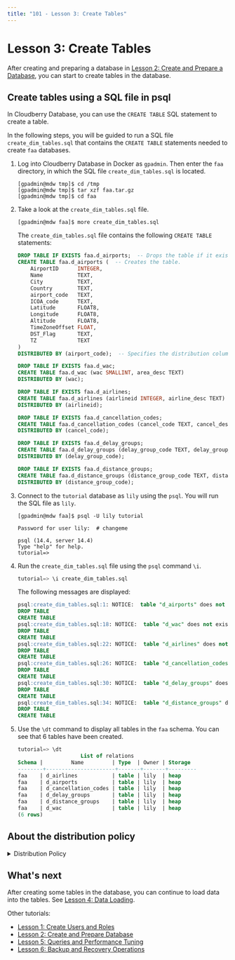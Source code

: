 ```yaml
---
title: "101 - Lesson 3: Create Tables"
---
```

# Lesson 3: Create Tables

After creating and preparing a database in [Lesson 2: Create and Prepare a Database](../101-cbdb-tutorials/101-2-create-and-prepare-database.md), you can start to create tables in the database.

## Create tables using a SQL file in psql

In Cloudberry Database, you can use the `CREATE TABLE` SQL statement to create a table.

In the following steps, you will be guided to run a SQL file `create_dim_tables.sql` that contains the `CREATE TABLE` statements needed to create `faa` databases.

1. Log into Cloudberry Database in Docker as `gpadmin`. Then enter the `faa` directory, in which the SQL file `create_dim_tables.sql` is located.

    ```shell
    [gpadmin@mdw tmp]$ cd /tmp
    [gpadmin@mdw tmp]$ tar xzf faa.tar.gz
    [gpadmin@mdw tmp]$ cd faa
    ```

2. Take a look at the `create_dim_tables.sql` file.

    ```shell
    [gpadmin@mdw faa]$ more create_dim_tables.sql
    ```

    The `create_dim_tables.sql` file contains the following `CREATE TABLE` statements:

    ```sql
    DROP TABLE IF EXISTS faa.d_airports;  -- Drops the table if it exists to avoid name conflict.
    CREATE TABLE faa.d_airports (  -- Creates the table.
        AirportID      INTEGER,
        Name           TEXT,
        City           TEXT,
        Country        TEXT,
        airport_code   TEXT,
        ICOA_code      TEXT,
        Latitude       FLOAT8,
        Longitude      FLOAT8,
        Altitude       FLOAT8,
        TimeZoneOffset FLOAT,
        DST_Flag       TEXT,
        TZ             TEXT
    )
    DISTRIBUTED BY (airport_code);  -- Specifies the distribution column airport_code.

    DROP TABLE IF EXISTS faa.d_wac;
    CREATE TABLE faa.d_wac (wac SMALLINT, area_desc TEXT)
    DISTRIBUTED BY (wac);

    DROP TABLE IF EXISTS faa.d_airlines;
    CREATE TABLE faa.d_airlines (airlineid INTEGER, airline_desc TEXT)
    DISTRIBUTED BY (airlineid);

    DROP TABLE IF EXISTS faa.d_cancellation_codes;
    CREATE TABLE faa.d_cancellation_codes (cancel_code TEXT, cancel_desc TEXT)
    DISTRIBUTED BY (cancel_code);

    DROP TABLE IF EXISTS faa.d_delay_groups;
    CREATE TABLE faa.d_delay_groups (delay_group_code TEXT, delay_group_desc TEXT)
    DISTRIBUTED BY (delay_group_code);

    DROP TABLE IF EXISTS faa.d_distance_groups;
    CREATE TABLE faa.d_distance_groups (distance_group_code TEXT, distance_group_desc TEXT)
    DISTRIBUTED BY (distance_group_code);
    ```

3. Connect to the `tutorial` database as `lily` using the `psql`. You will run the SQL file as `lily`.

    ```shell
    [gpadmin@mdw faa]$ psql -U lily tutorial

    Password for user lily:  # changeme
    ```

    ```shell
    psql (14.4, server 14.4)
    Type "help" for help.
    tutorial=>
    ```

4. Run the `create_dim_tables.sql` file using the `psql` command `\i`.

    ```sql
    tutorial=> \i create_dim_tables.sql
    ```

    The following messages are displayed:

    ```sql
    psql:create_dim_tables.sql:1: NOTICE:  table "d_airports" does not exist, skipping
    DROP TABLE
    CREATE TABLE
    psql:create_dim_tables.sql:18: NOTICE:  table "d_wac" does not exist, skipping
    DROP TABLE
    CREATE TABLE
    psql:create_dim_tables.sql:22: NOTICE:  table "d_airlines" does not exist, skipping
    DROP TABLE
    CREATE TABLE
    psql:create_dim_tables.sql:26: NOTICE:  table "d_cancellation_codes" does not exist, skipping
    DROP TABLE
    CREATE TABLE
    psql:create_dim_tables.sql:30: NOTICE:  table "d_delay_groups" does not exist, skipping
    DROP TABLE
    CREATE TABLE
    psql:create_dim_tables.sql:34: NOTICE:  table "d_distance_groups" does not exist, skipping
    DROP TABLE
    CREATE TABLE
    ```

5. Use the `\dt` command to display all tables in the `faa` schema. You can see that 6 tables have been created.

    ```sql
    tutorial=> \dt
                        List of relations
    Schema |         Name         | Type  | Owner | Storage
    --------+----------------------+-------+-------+---------
    faa    | d_airlines           | table | lily  | heap
    faa    | d_airports           | table | lily  | heap
    faa    | d_cancellation_codes | table | lily  | heap
    faa    | d_delay_groups       | table | lily  | heap
    faa    | d_distance_groups    | table | lily  | heap
    faa    | d_wac                | table | lily  | heap
    (6 rows)
    ```

## About the distribution policy

<details>

<summary>Distribution Policy</summary>

The definition of a table includes the distribution policy for the data, which is critical for query performance. The goals for the distribution policy are to:

- Distribute the volume of data and query execution work evenly among segments.
- Enable segments to accomplish complicated query processing steps locally.

The distribution policy determines how data is distributed among segments. To get an effective distribution policy requires understanding of the data's characteristics, what kind of queries that would be executed on the data and what distribution strategy will best utilize the parallel execution capacity among segments.

Use the `DISTRIBUTED` clause in `CREATE TABLE` statement to define the distribution policy for a table. Ideally, each segment possesses an equal volume of data and performs equal share of work when queries run. There are 2 kinds of distribution policy syntax in Cloudberry Database:

- `DISTRIBUTED BY (column, ...)` defines a distribution key from one or more columns. A hash function applied to the distribution key determines which segment stores the corresponding row. Rows that have same distribution key are stored on the same segment. If the distribution keys are unique, the hash function will ensure that data is distributed evenly. The default distribution policy is a hash on the primary key of the table or the first column of table if no primary key is specified.
- `DISTRIBUTED RANDOMLY` distributes rows in round-robin fashion among segments.

When different tables that have the same or similar columns as distribution key are about to be joined, join action might be accomplished on segments, which will be much faster than re-distributing rows across segments and then joining. The random distribution policy cannot make it happen, so it is definitely better to have a distribution key for a table.

</details>

## What's next

After creating some tables in the database, you can continue to load data into the tables. See [Lesson 4: Data Loading](../101-cbdb-tutorials/101-4-data-loading.md).

Other tutorials:

- [Lesson 1: Create Users and Roles](../101-cbdb-tutorials/101-1-create-users-and-roles.md)
- [Lesson 2: Create and Prepare Database](../101-cbdb-tutorials/101-2-create-and-prepare-database.md)
- [Lesson 5: Queries and Performance Tuning](../101-cbdb-tutorials/101-5-queries-and-performance-tuning.md)
- [Lesson 6: Backup and Recovery Operations](../101-cbdb-tutorials/101-6-backup-and-recovery-operations.md)
